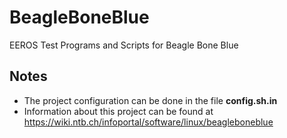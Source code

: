 # BeagleBoneBlue
EEROS Test Programs and Scripts for Beagle Bone Blue

## Notes
* The project configuration can be done in the file **config.sh.in**
* Information about this project can be found at https://wiki.ntb.ch/infoportal/software/linux/beagleboneblue

